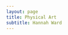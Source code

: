 ```yaml
---
layout: page
title: Physical Art
subtitle: Hannah Ward
---
```


<object data="for-noble-pursuits.pdf" width="1000" height="1000" type='application/pdf'></object>
